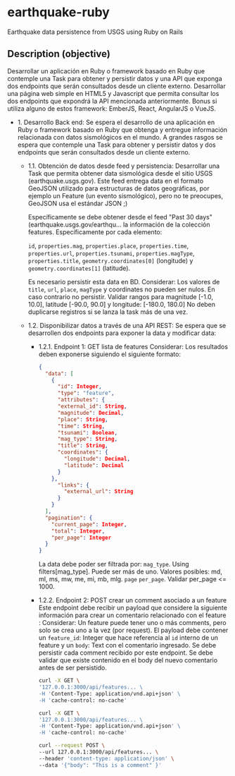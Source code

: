 # earthquake-ruby
Earthquake data persistence from USGS using Ruby on Rails

## Description (objective)
Desarrollar un aplicación en Ruby o framework basado en Ruby que contemple una Task para obtener y persistir datos y una API que exponga dos endpoints que serán consultados desde un cliente externo.
Desarrollar una página web simple en HTML5 y Javascript que permita consultar los dos endpoints que expondrá la API mencionada anteriormente.
Bonus si utiliza alguno de estos framework: EmberJS, React, AngularJS o VueJS.

* 1\. Desarrollo Back end:
  Se espera el desarrollo de una aplicación en Ruby o framework basado en Ruby que obtenga y entregue información relacionada con datos sismológicos en el mundo.
  A grandes rasgos se espera que contemple una Task para obtener y persistir datos y dos endpoints que serán consultados desde un cliente externo.

  * 1.1\. Obtención de datos desde feed y persistencia:
    Desarrollar una Task que permita obtener data sismológica desde el sitio USGS (earthquake.usgs.gov).
    Este feed entrega data en el formato GeoJSON utilizado para estructuras de datos geográficas, por ejemplo un Feature (un evento sismológico), pero no te preocupes, GeoJSON usa el estándar JSON ;)

    Específicamente se debe obtener desde el feed "Past 30 days" (earthquake.usgs.gov/earthqu... la información de la colección features. Específicamente por cada elemento:

    `id`, `properties.mag`, `properties.place`, `properties.time`, `properties.url`, `properties.tsunami`, `properties.magType`, `properties.title`, `geometry.coordinates[0]` (longitude) y `geometry.coordinates[1]` (latitude).

    Es necesario persistir esta data en BD. Considerar:
    Los valores de `title`, `url`, `place`, `magType` y coordinates no pueden ser nulos. En caso contrario no persistir.
    Validar rangos para magnitude [-1.0, 10.0], latitude [-90.0, 90.0] y longitude: [-180.0, 180.0]
    No deben duplicarse registros si se lanza la task más de una vez.

  * 1.2\. Disponibilizar datos a través de una API REST:
    Se espera que se desarrollen dos endpoints para exponer la data y modificar data:

    * 1.2.1\. Endpoint 1: GET lista de features
      Considerar:
      Los resultados deben exponerse siguiendo el siguiente formato:

      ```json
      {
        "data": [
          {
            "id": Integer,
            "type": "feature",
            "attributes": {
            "external_id": String,
            "magnitude": Decimal,
            "place": String,
            "time": String,
            "tsunami": Boolean,
            "mag_type": String,
            "title": String,
            "coordinates": {
              "longitude": Decimal,
              "latitude": Decimal
            }
          },
            "links": {
              "external_url": String
            }
          }
        ],
        "pagination": {
          "current_page": Integer,
          "total": Integer,
          "per_page": Integer
        }
      }
      ```

      La data debe poder ser filtrada por:
      `mag_type`. Using filters[mag_type]. Puede ser más de uno. Valores posibles: md, ml, ms, mw, me, mi, mb, mlg.
      `page`
      `per_page`. Validar per_page <= 1000.

    * 1.2.2\. Endpoint 2: POST crear un comment asociado a un feature
      Este endpoint debe recibir un payload que considere la siguiente información para crear un comentario relacionado con el feature :
      Considerar:
      Un feature puede tener uno o más comments, pero solo se crea uno a la vez (por request).
      El payload debe contener un `feature_id`: Integer que hace referencia al `id` interno de un feature y un `body`: Text con el comentario ingresado.
      Se debe persistir cada comment recibido por este endpoint.
      Se debe validar que existe contenido en el body del nuevo comentario antes de ser persistido.

      ```bash
      curl -X GET \
      '127.0.0.1:3000/api/features... \
      -H 'Content-Type: application/vnd.api+json' \
      -H 'cache-control: no-cache'
      ```
      ```bash
      curl -X GET \
      '127.0.0.1:3000/api/features... \
      -H 'Content-Type: application/vnd.api+json' \
      -H 'cache-control: no-cache'
      ```
      ```bash
      curl --request POST \
      --url 127.0.0.1:3000/api/features... \
      --header 'content-type: application/json' \
      --data '{"body": "This is a comment" }'
      ```
